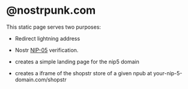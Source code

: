 # @nostrpunk.com

This static page serves two purposes:  

- Redirect lightning address 

- Nostr [NIP-05](https://github.com/nostr-protocol/nips/blob/master/05.md) verification.

- creates a simple landing page for the nip5 domain

- creates a iframe of the shopstr store of a given npub at your-nip-5-domain.com/shopstr


